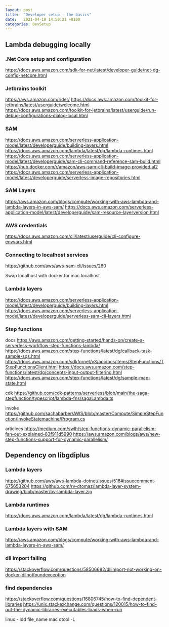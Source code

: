 ```yaml
---
layout: post
title:  "Developer setup - the basics"
date:   2021-04-10 14:50:21 +0100
categories: DevSetup
---
```


## Lambda debugging locally 
### .Net Core setup and configuration
https://docs.aws.amazon.com/sdk-for-net/latest/developer-guide/net-dg-config-netcore.html

### Jetbrains toolkit 
https://aws.amazon.com/rider/
https://docs.aws.amazon.com/toolkit-for-jetbrains/latest/userguide/welcome.html
https://docs.aws.amazon.com/toolkit-for-jetbrains/latest/userguide/run-debug-configurations-dialog-local.html

### SAM
https://docs.aws.amazon.com/serverless-application-model/latest/developerguide/building-layers.html
https://docs.aws.amazon.com/lambda/latest/dg/lambda-runtimes.html
https://docs.aws.amazon.com/serverless-application-model/latest/developerguide/sam-cli-command-reference-sam-build.html
https://hub.docker.com/r/amazon/aws-sam-cli-build-image-provided.al2
https://docs.aws.amazon.com/serverless-application-model/latest/developerguide/serverless-image-repositories.html

### SAM Layers
https://aws.amazon.com/blogs/compute/working-with-aws-lambda-and-lambda-layers-in-aws-sam/
https://docs.aws.amazon.com/serverless-application-model/latest/developerguide/sam-resource-layerversion.html

### AWS credentials 
https://docs.aws.amazon.com/cli/latest/userguide/cli-configure-envvars.html

### Connecting to localhost services 
https://github.com/aws/aws-sam-cli/issues/260

Swap localhost with docker.for.mac.localhost 

### Lambda layers
https://docs.aws.amazon.com/serverless-application-model/latest/developerguide/building-layers.html
https://docs.aws.amazon.com/serverless-application-model/latest/developerguide/serverless-sam-cli-layers.html

### Step functions 
docs
https://aws.amazon.com/getting-started/hands-on/create-a-serverless-workflow-step-functions-lambda/
https://docs.aws.amazon.com/step-functions/latest/dg/callback-task-sample-sqs.html
https://docs.aws.amazon.com/sdkfornet/v3/apidocs/items/StepFunctions/TStepFunctionsClient.html
https://docs.aws.amazon.com/step-functions/latest/dg/concepts-input-output-filtering.html
https://docs.aws.amazon.com/step-functions/latest/dg/sample-map-state.html

cdk
https://github.com/cdk-patterns/serverless/blob/main/the-saga-stepfunction/typescript/lambda-fns/sagaLambda.ts

invoke
https://github.com/sachabarber/AWS/blob/master/Compute/SimpleStepFunction/InvokeStatemachine/Program.cs

articlees
https://medium.com/swlh/step-functions-dynamic-parallelism-fan-out-explained-83f911d5990
https://aws.amazon.com/blogs/aws/new-step-functions-support-for-dynamic-parallelism/


## Dependency on libgdiplus

### Lambda layers
https://github.com/aws/aws-lambda-dotnet/issues/516#issuecomment-675653204
https://github.com/rv-dtomaz/lambda-layer-system-drawing/blob/master/bv-lambda-layer.zip


### Lambda runtimes 
https://docs.aws.amazon.com/lambda/latest/dg/lambda-runtimes.html

### Lambda layers with SAM
https://aws.amazon.com/blogs/compute/working-with-aws-lambda-and-lambda-layers-in-aws-sam/

### dll import failing 
https://stackoverflow.com/questions/58506682/dllimport-not-working-on-docker-dllnotfoundexception


### find dependencies
https://stackoverflow.com/questions/16806745/how-to-find-dependent-libraries
https://unix.stackexchange.com/questions/120015/how-to-find-out-the-dynamic-libraries-executables-loads-when-run

linux - ldd file_name
mac otool -L 


